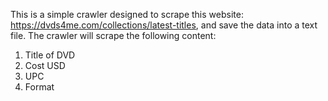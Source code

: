 This is a simple crawler designed to scrape this website: https://dvds4me.com/collections/latest-titles, and save the data into a text file.
The crawler will scrape the following content:
1. Title of DVD
2. Cost USD
3. UPC
4. Format
